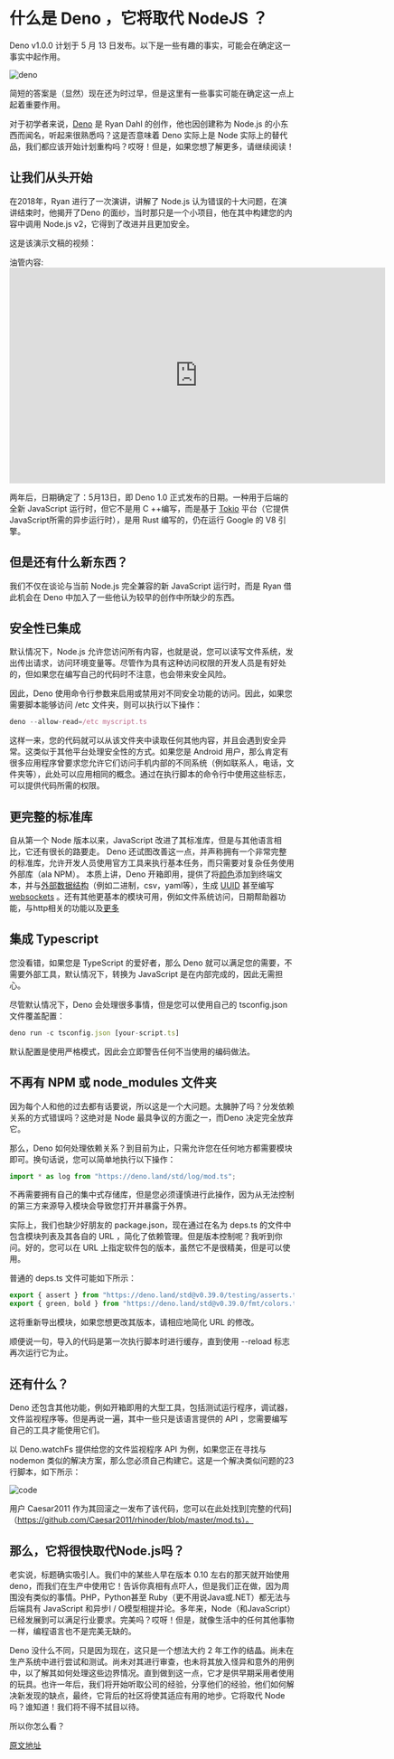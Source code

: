# 什么是 Deno ，它将取代 NodeJS ？

Deno v1.0.0 计划于 5 月 13 日发布。以下是一些有趣的事实，可能会在确定这一事实中起作用。

![deno](https://miro.medium.com/max/1400/1*GzfZZNWFeQ3kKJsKeKy7_A.jpeg)

简短的答案是（显然）现在还为时过早，但是这里有一些事实可能在确定这一点上起着重要作用。

对于初学者来说，[Deno](https://deno.land/) 是 Ryan Dahl 的创作，他也因创建称为 Node.js 的小东西而闻名，听起来很熟悉吗？这是否意味着 Deno 实际上是 Node 实际上的替代品，我们都应该开始计划重构吗？哎呀！但是，如果您想了解更多，请继续阅读！

## 让我们从头开始

在2018年，Ryan 进行了一次演讲，讲解了 Node.js 认为错误的十大问题，在演讲结束时，他揭开了Deno 的面纱，当时那只是一个小项目，他在其中构建您的内容中调用 No​​de.js v2，它得到了改进并且更加安全。

这是该演示文稿的视频：

油管内容:<iframe width="665" height="382" src="https://www.youtube.com/embed/M3BM9TB-8yA" frameborder="0" allow="accelerometer; autoplay; encrypted-media; gyroscope; picture-in-picture" allowfullscreen></iframe>

两年后，日期确定了：5月13日，即 Deno 1.0 正式发布的日期。一种用于后端的全新 JavaScript 运行时，但它不是用 C ++编写，而是基于 [Tokio](https://tokio.rs/) 平台（它提供JavaScript所需的异步运行时），是用 Rust 编写的，仍在运行 Google 的 V8 引擎。

## 但是还有什么新东西？

我们不仅在谈论与当前 Node.js 完全兼容的新 JavaScript 运行时，而是 Ryan 借此机会在 Deno 中加入了一些他认为较早的创作中所缺少的东西。

## 安全性已集成

默认情况下，Node.js 允许您访问所有内容，也就是说，您可以读写文件系统，发出传出请求，访问环境变量等。尽管作为具有这种访问权限的开发人员是有好处的，但如果您在编写自己的代码时不注意，也会带来安全风险。

因此，Deno 使用命令行参数来启用或禁用对不同安全功能的访问。因此，如果您需要脚本能够访问 /etc 文件夹，则可以执行以下操作：

```ts
deno --allow-read=/etc myscript.ts
```

这样一来，您的代码就可以从该文件夹中读取任何其他内容，并且会遇到安全异常。这类似于其他平台处理安全性的方式。如果您是 Android 用户，那么肯定有很多应用程序曾要求您允许它们访问手机内部的不同系统（例如联系人，电话，文件夹等），此处可以应用相同的概念。通过在执行脚本的命令行中使用这些标志，可以提供代码所需的权限。

## 更完整的标准库

自从第一个 Node 版本以来，JavaScript 改进了其标准库，但是与其他语言相比，它还有很长的路要走。 Deno 还试图改善这一点，并声称拥有一个非常完整的标准库，允许开发人员使用官方工具来执行基本任务，而只需要对复杂任务使用外部库（ala NPM）。
本质上讲，Deno 开箱即用，提供了将[颜色](https://deno.land/std/fmt/colors.ts)添加到终端文本，并与[外部数据结构](https://deno.land/std/encoding/README.md)（例如二进制，csv，yaml等），生成 [UUID](https://deno.land/std/uuid/README.md) 甚至编写 [websockets](https://deno.land/std/ws/README.md) 。还有其他更基本的模块可用，例如文件系统访问，日期帮助器功能，与http相关的功能以及[更多](https://deno.land/std/)

## 集成 Typescript

您没看错，如果您是 TypeScript 的爱好者，那么 Deno 就可以满足您的需要，不需要外部工具，默认情况下，转换为 JavaScript 是在内部完成的，因此无需担心。

尽管默认情况下，Deno 会处理很多事情，但是您可以使用自己的 tsconfig.json 文件覆盖配置：

```ts
deno run -c tsconfig.json [your-script.ts]
```

默认配置是使用严格模式，因此会立即警告任何不当使用的编码做法。

## 不再有 NPM 或 node_modules 文件夹

因为每个人和他的过去都有话要说，所以这是一个大问题。太臃肿了吗？分发依赖关系的方式错误吗？这绝对是 Node 最具争议的方面之一，而Deno 决定完全放弃它。

那么，Deno 如何处理依赖关系？到目前为止，只需允许您在任何地方都需要模块即可。换句话说，您可以简单地执行以下操作：

```ts
import * as log from "https://deno.land/std/log/mod.ts";
```

不再需要拥有自己的集中式存储库，但是您必须谨慎进行此操作，因为从无法控制的第三方来源导入模块会导致您打开并暴露于外界。

实际上，我们也缺少好朋友的 package.json，现在通过在名为 deps.ts 的文件中包含模块列表及其各自的 URL ，简化了依赖管理。但是版本控制呢？我听到你问。好的，您可以在 URL 上指定软件包的版本，虽然它不是很精美，但是可以使用。

普通的 deps.ts 文件可能如下所示：

```ts
export { assert } from "https://deno.land/std@v0.39.0/testing/asserts.ts";
export { green, bold } from "https://deno.land/std@v0.39.0/fmt/colors.ts";
```

这将重新导出模块，如果您想更改其版本，请相应地简化 URL 的修改。

顺便说一句，导入的代码是第一次执行脚本时进行缓存，直到使用 --reload 标志再次运行它为止。


## 还有什么？

Deno 还包含其他功能，例如开箱即用的大型工具，包括测试运行程序，调试器，文件监视程序等。但是再说一遍，其中一些只是该语言提供的 API ，您需要编写自己的工具才能使用它们。

以 Deno.watchFs 提供给您的文件监视程序 API 为例，如果您正在寻找与 nodemon 类似的解决方案，那么您必须自己构建它。这是一个解决类似问题的23行脚本，如下所示：

![code](https://miro.medium.com/max/1400/1*VI1E-bhnnp3bvjH7d3cMiA.png)

用户 Caesar2011 作为其回滚之一发布了该代码，您可以在此处找到[完整的代码]（https://github.com/Caesar2011/rhinoder/blob/master/mod.ts）。

## 那么，它将很快取代Node.js吗？

老实说，标题确实吸引人。我们中的某些人早在版本 0.10 左右的那天就开始使用 deno，而我们在生产中使用它！告诉你真相有点吓人，但是我们正在做，因为周围没有类似的事情。PHP，Python甚至 Ruby（更不用说Java或.NET）都无法与后端具有 JavaScript 和异步I / O模型相提并论。多年来，Node（和JavaScript）已经发展到可以满足行业要求。完美吗？哎呀！但是，就像生活中的任何其他事物一样，编程语言也不是完美无缺的。

Deno 没什么不同，只是因为现在，这只是一个想法大约 2 年工作的结晶。尚未在生产系统中进行尝试和测试。尚未对其进行审查，也未将其放入怪异和意外的用例中，以了解其如何处理这些边界情况。直到做到这一点，它才是供早期采用者使用的玩具。也许一年后，我们将开始听取公司的经验，分享他们的经验，他们如何解决新发现的缺点，最终，它背后的社区将使其适应有用的地步。它将取代 Node 吗？谁知道！我们将不得不拭目以待。

所以你怎么看？


[原文地址](https://blog.bitsrc.io/what-is-deno-and-will-it-replace-nodejs-a13aa1734a74) 